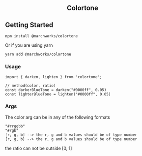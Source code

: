  <div align="center">
  <h2>Colortone</h2>
</div>

## Getting Started

```
npm install @marchworks/colortone
```
Or if you are using yarn
```
yarn add @marchworks/colortone
```

### Usage
```
import { darken, lighten } from 'colortone';

// method(color, ratio)
const darkerBlueTone = darken("#0000ff", 0.05)
const lighterBlueTone = lighten("#0000ff", 0.05)
```

### Args
The color arg can be in any of the following formats
```
"#rrggbb"
"#rgb"
[r, g, b] --> the r, g and b values should be of type number
{r, g, b} --> the r, g and b values should be of type number
```
the ratio can not be outside [0, 1]
